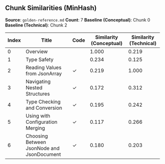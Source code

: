 ## Chunk Similarities (MinHash)

**Source**: `golden-reference.md`
**Count**: 7
**Baseline (Conceptual)**: Chunk 0
**Baseline (Technical)**: Chunk 2

| Index | Title | Code | Similarity (Conceptual) | Similarity (Technical) |
|-------|-------|------|-------------------------|------------------------|
| 0 | Overview |  | 1.000 | 0.219 |
| 1 | Type Safety |  | 0.234 | 0.125 |
| 2 | Reading Values from JsonArray | ✓ | 0.219 | 1.000 |
| 3 | Navigating Nested Structures | ✓ | 0.172 | 0.312 |
| 4 | Type Checking and Conversion | ✓ | 0.195 | 0.242 |
| 5 | Using with Configuration Merging | ✓ | 0.117 | 0.266 |
| 6 | Choosing Between JsonNode and JsonDocument | ✓ | 0.180 | 0.203 |

